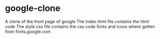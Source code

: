 # google-clone
A clone of the front page of google
The index.html file contains the html code
The style.css file contains the css code
fonts and icons where gotten from fonts.google.com
